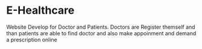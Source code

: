 # E-Healthcare
Website Develop for Doctor and Patients. Doctors are Register themself and than patients are able to find doctor and also make appoinment and demand a prescription online 
